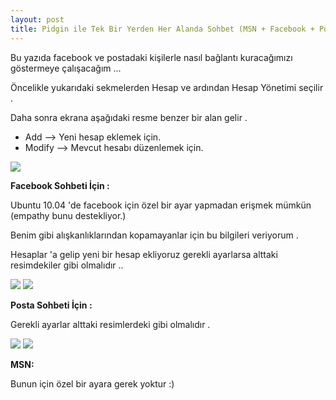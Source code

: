 ```yaml
---
layout: post
title: Pidgin ile Tek Bir Yerden Her Alanda Sohbet (MSN + Facebook + Posta + ...)
---
```


Bu yazıda facebook ve postadaki kişilerle nasıl bağlantı kuracağımızı göstermeye çalışacağım ...

Öncelikle yukarıdaki sekmelerden Hesap ve ardından Hesap Yönetimi seçilir .

Daha sonra ekrana aşağıdaki resme benzer bir alan gelir .

- Add    --> Yeni hesap eklemek için.
- Modify --> Mevcut hesabı düzenlemek için.

<img src="http://img249.imageshack.us/img249/1537/pidginhesapnq8.png" />

**Facebook Sohbeti İçin :**

Ubuntu 10.04 'de facebook için özel bir ayar yapmadan erişmek mümkün (empathy bunu destekliyor.)

Benim gibi alışkanlıklarından kopamayanlar için bu bilgileri veriyorum .

Hesaplar 'a gelip yeni bir hesap ekliyoruz gerekli ayarlarsa alttaki resimdekiler gibi olmalıdır ..

<img src="http://img94.imageshack.us/img94/8016/pidginhesap3nq8.png"/>

<img src="http://img339.imageshack.us/img339/9779/pidginhesap4nq8.png"/>

**Posta Sohbeti İçin :**

Gerekli ayarlar alttaki resimlerdeki gibi olmalıdır .

<img src="http://img686.imageshack.us/img686/6507/pidginhesap1nq8.png"/>

<img src="http://img249.imageshack.us/img249/9880/pidginhesap2nq8.png"/>

**MSN:**

Bunun için özel bir ayara gerek yoktur :)

